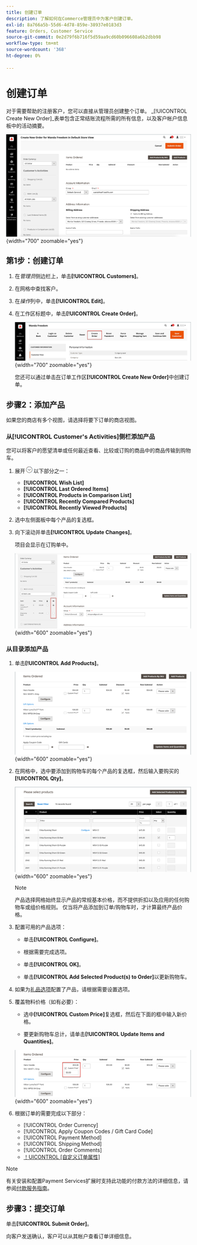 ```yaml
---
title: 创建订单
description: 了解如何在Commerce管理员中为客户创建订单。
exl-id: 8a766a5b-55d6-4d78-859e-38937e0183d3
feature: Orders, Customer Service
source-git-commit: 0e2d79f6b716f5d59aa9cd60b096608a6b2dbb98
workflow-type: tm+mt
source-wordcount: '368'
ht-degree: 0%

---
```


# 创建订单

对于需要帮助的注册客户，您可以直接从管理员创建整个订单。 _[!UICONTROL Create New Order]_表单包含正常结账流程所需的所有信息，以及客户帐户信息板中的活动摘要。

![为客户创建订单](./assets/create-new-order.png){width="700" zoomable="yes"}

## 第1步：创建订单

1. 在&#x200B;_管理员_&#x200B;侧边栏上，单击&#x200B;**[!UICONTROL Customers]**。

1. 在网格中查找客户。

1. 在&#x200B;_操作_&#x200B;列中，单击&#x200B;**[!UICONTROL Edit]**。

1. 在工作区标题中，单击&#x200B;**[!UICONTROL Create Order]**。

   ![Workspace标头](./assets/order-create-buttons.png){width="700" zoomable="yes"}

   您还可以通过单击[在](orders.md#orders-workspace)订单工作区&#x200B;**[!UICONTROL Create New Order]**&#x200B;中创建订单。

## 步骤2：添加产品

如果您的商店有多个视图，请选择将要下订单的商店视图。

### 从[!UICONTROL Customer's Activities]侧栏添加产品

您可以将客户的愿望清单或任何最近查看、比较或订购的商品中的商品传输到购物车。

1. 展开![扩展选择器](../assets/icon-display-expand.png)以下部分之一：

   - **[!UICONTROL Wish List]**
   - **[!UICONTROL Last Ordered Items]**
   - **[!UICONTROL Products in Comparison List]**
   - **[!UICONTROL Recently Compared Products]**
   - **[!UICONTROL Recently Viewed Products]**

1. 选中左侧面板中每个产品的复选框。

1. 向下滚动并单击&#x200B;**[!UICONTROL Update Changes]**。

   项目会显示在订购单中。

   ![添加到购物车](./assets/create-order-add-wishlist.png){width="600" zoomable="yes"}

### 从目录添加产品

1. 单击&#x200B;**[!UICONTROL Add Products]**。

   ![添加产品](./assets/account-add-wishlist-product.png){width="600" zoomable="yes"}

1. 在网格中，选中要添加到购物车的每个产品的复选框，然后输入要购买的&#x200B;**[!UICONTROL Qty]**。

   ![选择产品](./assets/create-order-from-catalog.png){width="600" zoomable="yes"}

   >[!NOTE]
   >
   >产品选择网格始终显示产品的常规基本价格，而不提供折扣以及应用的任何购物车或组价格规则。 仅当将产品添加到订单/购物车时，才计算最终产品价格。

1. 配置可用的产品选项：

   - 单击&#x200B;**[!UICONTROL Configure]**。

   - 根据需要完成选项。

   - 单击&#x200B;**[!UICONTROL OK]**。

   - 单击&#x200B;**[!UICONTROL Add Selected Product(s) to Order]**&#x200B;以更新购物车。

1. 如果为[礼品选项](../catalog/product-gift-options.md)配置了产品，请根据需要设置选项。

1. 覆盖物料价格（如有必要）：

   - 选中&#x200B;**[!UICONTROL Custom Price]**&#x200B;复选框，然后在下面的框中输入新价格。

   - 要更新购物车总计，请单击&#x200B;**[!UICONTROL Update Items and Quantities]**。

   ![自定义价格](./assets/create-order-custom-price.png){width="600" zoomable="yes"}

1. 根据订单的需要完成以下部分：

   - [!UICONTROL Order Currency]
   - [!UICONTROL Apply Coupon Codes / Gift Card Code]
   - [!UICONTROL Payment Method]
   - [!UICONTROL Shipping Method]
   - [!UICONTROL Order Comments]
   - [！UICONTROL [自定义订单属性]](../stores-purchase/order-processing.md#custom-order-attributes)

>[!NOTE]
>
>有关安装和配置Payment Services扩展时支持此功能的付款方法的详细信息，请参阅[付款服务指南](https://experienceleague.adobe.com/en/docs/commerce/payment-services/guide-overview)。

## 步骤3：提交订单

单击&#x200B;**[!UICONTROL Submit Order]**。

向客户发送确认，客户可以从其帐户查看订单详细信息。
